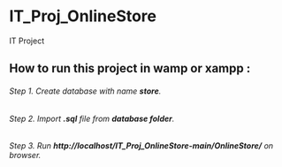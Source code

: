 # IT_Proj_OnlineStore
IT Project

## How to run this project in wamp or xampp : 
###### Step 1. Create database with name **store**.
###### Step 2. Import **.sql** file from **database folder**.
###### Step 3. Run **http://localhost/IT_Proj_OnlineStore-main/OnlineStore/** on browser.
